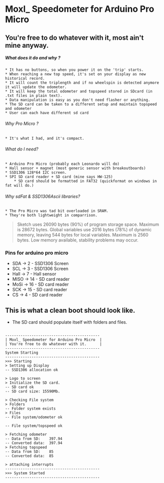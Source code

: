 
#          Moxl_ Speedometer for Arduino Pro Micro  
##          You're free to do whatever with it, most ain't mine anyway. 

##### What does it do and why ?
    * It has no buttons, so when you power it on the 'trip' starts.
    * When reaching a new top speed, it's set on your display as new historical record.
    * It will count the triplength and if no wheelspin is detected anymore it will update the odometer.
    * It will keep the total odometer and topspeed stored in SDcard (in .txt files in plain text).
    * Data manipulation is easy as you don't need flasher or anything.
    * The SD card can be taken to a different setup and maintain topspeed and odometer
    * User can each have different sd card
   
 ###### Why Pro Micro ? 
    * It's what I had, and it's compact.

 ###### What do I need?
    * Arduino Pro Micro (probably each Leonardo will do)
    * Hall sensor + magnet (most generic sensor with breakoutboards)
    * SSD1306 128*64 I2C screen.
    * SPI SD card reader + SD card (mine says HW-125)
        * SD card should be formatted in FAT32 (quickformat on windows in fat will do.)

 ###### Why sdFat & SSD1306Ascii libraries?
    * The Pro Micro was tad bit overloaded in SRAM.
    * They're both lightweight in comparrison.

> Sketch uses 26090 bytes (90%) of program storage space. Maximum is 28672 bytes.
> Global variables use 2016 bytes (78%) of dynamic memory, leaving 544 bytes for local variables. Maximum is 2560 bytes.
> Low memory available, stability problems may occur.


 ###  Pins for arduino pro micro
 * SDA   -> 2   - SSD1306 Screen
 * SCL   -> 3   - SSD1306 Screen
 * Hall  -> 7   - Hall sensor
 * MISO  -> 14  - SD card reader
 * MoSi  -> 16  - SD card reader
 * SCK   -> 15  - SD card reader
 * CS    -> 4   - SD card reader


## This is what a clean boot should look like.
* The SD card should populate itself with folders and files. 


```Clean Boot

-------------------------------------------
| Moxl_ Speedometer for Arduino Pro Micro  |
| You're free to do whatever with it.      |
-------------------------------------------
System Starting
-------------------------------------------
>>> Starting
> Setting up Display
-- SSD1306 allocation ok

> Logo to screen
> Initialize the SD card.
-- SD card ok
-- SD card size: 15590Mb.

> Checking File system
> Folders
-- Folder system exists
> Files
-- File system/odometer ok

-- File system/topspeed ok

> Fetching odometer
-- Data from SD:	397.94
-- Converted data:	397.94
> Fetching topspeed
-- Data from SD:	85
-- Converted data:	85

> attaching interrupts
-------------------------------------------
>>> System Started
-------------------------------------------

```
